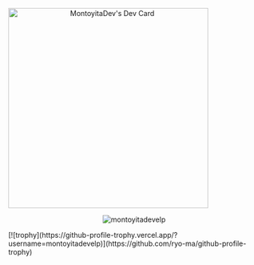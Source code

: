 
  <a align="center" href="https://app.daily.dev/montoyitadev"><img align="center" src="https://api.daily.dev/devcards/94cf4039c1da4b8b8595ab2aa551c06c.png?r=boo" width="400" alt="MontoyitaDev's Dev Card"/></a>
  <p align="center"><img align="center" src="https://github-readme-streak-stats.herokuapp.com/?user=montoyitadevelp&theme=algolia" alt="montoyitadevelp" /></p>
  [![trophy](https://github-profile-trophy.vercel.app/?username=montoyitadevelp)](https://github.com/ryo-ma/github-profile-trophy)
  <br/>

